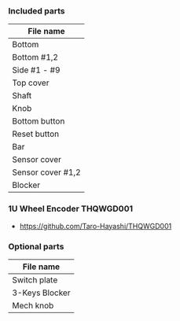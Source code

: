 
### Included parts

| File name         |
| ----------------- |
| Bottom            |
| Bottom #1,2       |
| Side #1 - #9      |
| Top cover         |
| Shaft             |
| Knob              |
| Bottom button     |
| Reset button      |
| Bar               |
| Sensor cover      |
| Sensor cover #1,2 |
| Blocker           |

### 1U Wheel Encoder THQWGD001
- https://github.com/Taro-Hayashi/THQWGD001

### Optional parts

| File name      |
| -------------- |
| Switch plate   |
| 3-Keys Blocker |
| Mech knob      |
